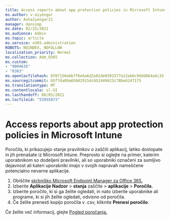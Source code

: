 ```yaml
---
title: Access reports about app protection policies in Microsoft Intune
ms.author: v-aiyengar
author: AshaIyengar21
manager: dansimp
ms.date: 02/25/2021
ms.audience: Admin
ms.topic: article
ms.service: o365-administration
ROBOTS: NOINDEX, NOFOLLOW
localization_priority: Normal
ms.collection: Adm_O365
ms.custom:
- "9004635"
- "8383"
ms.openlocfilehash: 8f8f156ebb7f6e6a6d2a82de0391577a12ab6c9ddd864a4c35f0e24c4ac638d9
ms.sourcegitcommit: b5f7da89a650d2915dc652449623c78be6247175
ms.translationtype: MT
ms.contentlocale: sl-SI
ms.lasthandoff: 08/05/2021
ms.locfileid: "53955073"
---
```

# <a name="access-reports-about-app-protection-policies-in-microsoft-intune"></a>Access reports about app protection policies in Microsoft Intune

Poročila, ki prikazujejo stanje pravilnikov o zaščiti aplikacij, lahko dostopate in jih prenašate iz Microsoft Intune. Preprosto si oglejte na primer, katerim uporabnikom so dodeljeni pravilniki, ali so uporabniki označeni za sumljivo dejavnost ali kateri uporabniki imajo v svojih napravah nameščene potencialno nevarne aplikacije.

1. Obiščite [skrbniško Microsoft Endpoint Manager za Office 365.](https://go.microsoft.com/fwlink/?linkid=2109431)
1. Izberite **Aplikacije Nadzor**  >  **stanja** zaščite  >  **aplikacije**  >  **Poročila.**
1. Izberite poročilo, ki si ga želite ogledati, in nato izberite uporabnike ali programe, ki si jih želite ogledati, odvisno od poročila.
1. Če želite prenesti kopijo poročila v .csv, kliknite **Prenesi poročilo**.

Če želite več informacij, glejte [Pogled poročanja.](https://go.microsoft.com/fwlink/?linkid=2109431)
